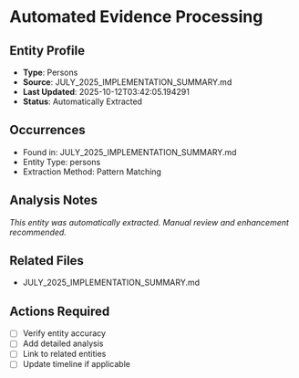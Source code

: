 # Automated Evidence Processing

## Entity Profile
- **Type**: Persons
- **Source**: JULY_2025_IMPLEMENTATION_SUMMARY.md
- **Last Updated**: 2025-10-12T03:42:05.194291
- **Status**: Automatically Extracted

## Occurrences
- Found in: JULY_2025_IMPLEMENTATION_SUMMARY.md
- Entity Type: persons
- Extraction Method: Pattern Matching

## Analysis Notes
*This entity was automatically extracted. Manual review and enhancement recommended.*

## Related Files
- JULY_2025_IMPLEMENTATION_SUMMARY.md

## Actions Required
- [ ] Verify entity accuracy
- [ ] Add detailed analysis
- [ ] Link to related entities
- [ ] Update timeline if applicable
